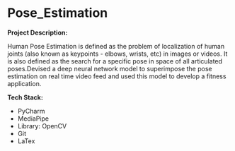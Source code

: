 # Pose_Estimation
**Project Description:**

Human Pose Estimation is defined as the problem of localization of human joints (also known as keypoints - elbows, wrists, etc) in images or videos. It is also defined as the search for a specific pose in space of all articulated poses.Devised a deep neural network model to superimpose the pose estimation on real time video feed and used this model to develop a fitness application.

**Tech Stack:**


- PyCharm
- MediaPipe
- Library: OpenCV
- Git
- LaTex

